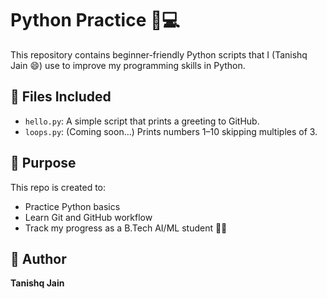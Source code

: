 # Python Practice 🐍💻

This repository contains beginner-friendly Python scripts that I (Tanishq Jain 😄) use to improve my programming skills in Python.

## 🚀 Files Included

- `hello.py`: A simple script that prints a greeting to GitHub.
- `loops.py`: (Coming soon...) Prints numbers 1–10 skipping multiples of 3.

## 🎯 Purpose

This repo is created to:
- Practice Python basics
- Learn Git and GitHub workflow
- Track my progress as a B.Tech AI/ML student 👨‍💻

## 👤 Author

**Tanishq Jain**
